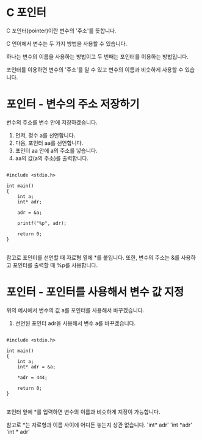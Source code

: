 # C 포인터
C 포인터(pointer)이란 변수의 '주소'를 뜻합니다.

C 언어에서 변수는 두 가지 방법을 사용할 수 있습니다.

하나는 변수의 이름을 사용하는 방법이고 두 번째는 포인터를 이용하는 방법입니다.

포인터를 이용하면 변수의 '주소'를 알 수 있고 변수의 이름과 비슷하게 사용할 수 있습니다.

# 포인터 - 변수의 주소 저장하기
변수의 주소를 변수 안에 저장하겠습니다.

1. 먼저, 정수 a를 선언합니다.
2. 다음, 포인터 aa를 선언합니다.
3. 포인터 aa 안에 a의 주소를 넣습니다.
4. aa의 값(a의 주소)를 출력합니다.

<pre>
<code>
#include &lt;stdio.h>

int main()
{
	int a;
	int* adr;

	adr = &a;

	printf("%p", adr);

	return 0;
}
</code>
</pre>

참고로 포인터를 선언할 때 자료형 옆에 *를 붙입니다. 또한, 변수의 주소는 &를 사용하고 포인터를 출력할 때 %p를 사용합니다.

# 포인터 - 포인터를 사용해서 변수 값 지정
위의 예시에서 변수의 값 a를 포인터를 사용해서 바꾸겠습니다.

1. 선언된 포인터 adr을 사용해서 변수 a를 바꾸겠습니다.

<pre>
<code>
#include &lt;stdio.h>

int main()
{
	int a;
	int* adr = &a;

	*adr = 444;

	return 0;
}
</code>
</pre>

포인터 앞에 *를 입력하면 변수의 이름과 비슷하게 지정이 가능합니다.

참고로 *는 자료형과 이름 사이에 어디든 놓는지 상관 없습니다. 'int\* adr' 'int \*adr' 'int \* adr'
